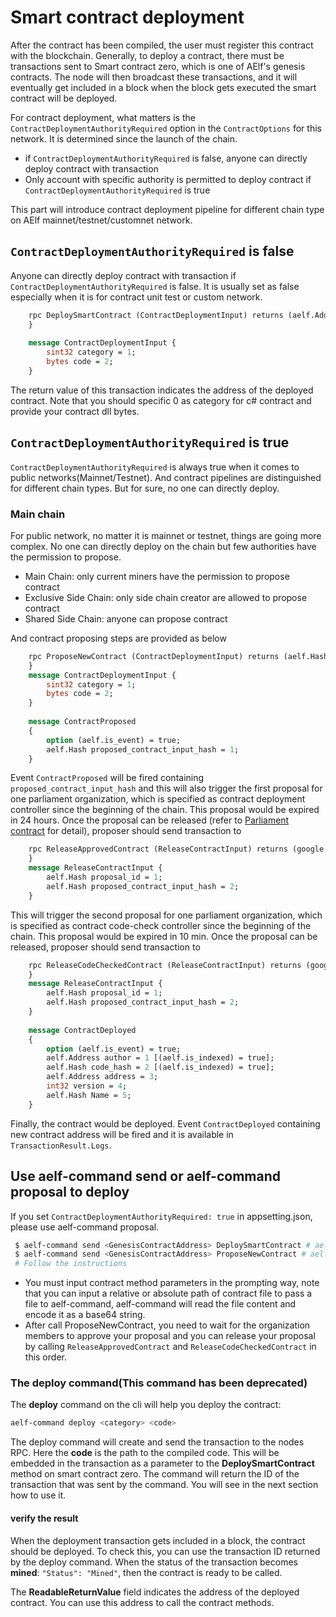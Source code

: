 # Smart contract deployment

After the contract has been compiled, the user must register this contract with the blockchain. Generally, to deploy a contract, there must be transactions sent to Smart contract zero, 
which is one of AElf's genesis contracts. The node will then broadcast these transactions, and it will eventually get included in a block when the block gets executed the smart contract 
will be deployed. 

For contract deployment, what matters is the `ContractDeploymentAuthorityRequired` option in the `ContractOptions` for this network. 
It is determined since the launch of the chain. 

- if `ContractDeploymentAuthorityRequired` is false, anyone can directly deploy contract with transaction 
- Only account with specific authority is permitted to deploy contract if `ContractDeploymentAuthorityRequired` is true

This part will introduce contract deployment pipeline for different chain type on AElf mainnet/testnet/customnet network. 

## `ContractDeploymentAuthorityRequired` is false

Anyone can directly deploy contract with transaction if `ContractDeploymentAuthorityRequired` is false. 
It is usually set as false especially when it is for contract unit test or custom network. 

```protobuf
    rpc DeploySmartContract (ContractDeploymentInput) returns (aelf.Address) {
    }
    
    message ContractDeploymentInput {
        sint32 category = 1;
        bytes code = 2;
    }
```

The return value of this transaction indicates the address of the deployed contract. Note that you should specific 0 as category
for c# contract and provide your contract dll bytes.
 

## `ContractDeploymentAuthorityRequired` is true

`ContractDeploymentAuthorityRequired` is always true when it comes to public networks(Mainnet/Testnet). 
And contract pipelines are distinguished for different chain types. But for sure, no one can directly deploy.


### Main chain

For public network, no matter it is mainnet or testnet, things are going more complex. No one can directly deploy on 
the chain but few authorities have the permission to propose.

- Main Chain: only current miners have the permission to propose contract
- Exclusive Side Chain: only side chain creator are allowed to propose contract
- Shared Side Chain: anyone can propose contract 

And contract proposing steps are provided as below

```protobuf
    rpc ProposeNewContract (ContractDeploymentInput) returns (aelf.Hash) {
    }
    message ContractDeploymentInput {
        sint32 category = 1;
        bytes code = 2;
    }
    
    message ContractProposed
    {
        option (aelf.is_event) = true;
        aelf.Hash proposed_contract_input_hash = 1;
    }
```

Event `ContractProposed` will be fired containing `proposed_contract_input_hash` and this will also trigger the first proposal 
for one parliament organization, which is specified as contract deployment controller since the beginning of the chain.
This proposal would be expired in 24 hours. Once the proposal can be released (refer to [Parliament contract](../../reference/smart-contract-api/parliament.md) for detail), 
proposer should send transaction to 

```protobuf
    rpc ReleaseApprovedContract (ReleaseContractInput) returns (google.protobuf.Empty) {
    }
    message ReleaseContractInput {
        aelf.Hash proposal_id = 1;
        aelf.Hash proposed_contract_input_hash = 2;
    }
```

This will trigger the second proposal for one parliament organization, which is specified as contract code-check 
controller since the beginning of the chain. This proposal would be expired in 10 min. Once the proposal can be released, proposer should send transaction to

```protobuf
    rpc ReleaseCodeCheckedContract (ReleaseContractInput) returns (google.protobuf.Empty) {
    }
    message ReleaseContractInput {
        aelf.Hash proposal_id = 1;
        aelf.Hash proposed_contract_input_hash = 2;
    }
    
    message ContractDeployed
    {
        option (aelf.is_event) = true;
        aelf.Address author = 1 [(aelf.is_indexed) = true];
        aelf.Hash code_hash = 2 [(aelf.is_indexed) = true];
        aelf.Address address = 3;
        int32 version = 4;
        aelf.Hash Name = 5;
    }
```

Finally, the contract would be deployed. Event `ContractDeployed` containing new contract address will be fired and 
it is available in `TransactionResult.Logs`.


## Use aelf-command send or aelf-command proposal to deploy

If you set `ContractDeploymentAuthorityRequired: true` in appsetting.json, please use aelf-command proposal.

```bash
 $ aelf-command send <GenesisContractAddress> DeploySmartContract # aelf-command send
 $ aelf-command send <GenesisContractAddress> ProposeNewContract # aelf-command proposal
 # Follow the instructions
```

- You must input contract method parameters in the prompting way, note that you can input a relative or absolute path of contract file to pass a file to aelf-command, aelf-command will read the file content and encode it as a base64 string.
- After call ProposeNewContract, you need to wait for the organization members to approve your proposal and you can release your proposal by calling `ReleaseApprovedContract` and `ReleaseCodeCheckedContract` in this order.

### The deploy command(This command has been deprecated)

The **deploy** command on the cli will help you deploy the contract:

```bash 
aelf-command deploy <category> <code>
```

The deploy command will create and send the transaction to the nodes RPC. Here the **code** is the path to the compiled code. This will be embedded in the transaction as a parameter to the **DeploySmartContract** method on smart contract zero. The command will return the ID of the transaction that was sent by the command. You will see in the next section how to use it.

#### verify the result

When the deployment transaction gets included in a block, the contract should be deployed. To check this, you can use the transaction ID returned by the deploy command. When the status of the transaction becomes **mined**: ```"Status": "Mined"```, then the contract is ready to be called. 

The **ReadableReturnValue** field indicates the address of the deployed contract. You can use this address to call the contract methods.







